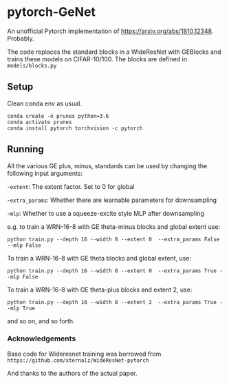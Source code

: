 # pytorch-GeNet

An unofficial Pytorch implementation of https://arxiv.org/abs/1810.12348. Probably.

The code replaces the standard blocks in a WideResNet with GEBlocks and trains these models on CIFAR-10/100. The blocks are defined in `models/blocks.py`

## Setup
Clean conda env as usual.

```
conda create -n prunes python=3.6
conda activate prunes
conda install pytorch torchvision -c pytorch
```

## Running

All the various GE plus, minus, standards can be used by changing the following input arguments:

-`extent`: The extent factor. Set to 0 for global

-`extra_params`: Whether there are learnable parameters for downsampling

-`mlp`: Whether to use a squeeze-excite style MLP after downsampling  


e.g. to train a WRN-16-8 with GE theta-minus blocks and global extent use:
```
python train.py --depth 16 --width 8 --extent 0  --extra_params False --mlp False
```
To train a WRN-16-8 with GE theta blocks and global extent, use:
```
python train.py --depth 16 --width 8 --extent 0  --extra_params True --mlp False
```
To train a WRN-16-8 with GE theta-plus blocks and extent 2, use:
```
python train.py --depth 16 --width 8 --extent 2  --extra_params True --mlp True
```

and so on, and so forth.

### Acknowledgements

Base code for Wideresnet training was borrowed from
 ```https://github.com/xternalz/WideResNet-pytorch```

And thanks to the authors of the actual paper. 

